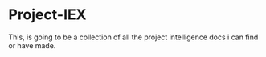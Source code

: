 # Project-IEX
This, is going to be a collection of all the project intelligence docs i can find or have made. 
